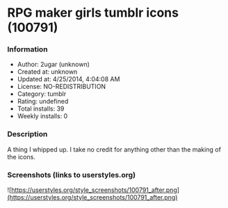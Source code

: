 # RPG maker girls tumblr icons (100791)

### Information
- Author: 2ugar (unknown)
- Created at: unknown
- Updated at: 4/25/2014, 4:04:08 AM
- License: NO-REDISTRIBUTION
- Category: tumblr
- Rating: undefined
- Total installs: 39
- Weekly installs: 0


### Description
A thing I whipped up. I take no credit for anything other than the making of the icons.


### Screenshots (links to userstyles.org)
![https://userstyles.org/style_screenshots/100791_after.png](https://userstyles.org/style_screenshots/100791_after.png)


